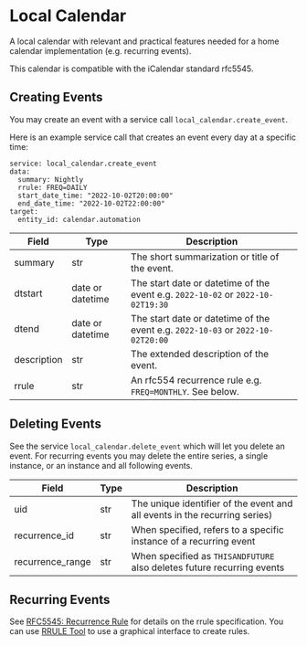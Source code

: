 # Local Calendar

A local calendar with relevant and practical features needed for a home calendar implementation
(e.g. recurring events).

This calendar is compatible with the iCalendar standard rfc5545.

## Creating Events

You may create an event with a service call `local_calendar.create_event`.

Here is an example service call that creates an event every day at a specific time:
```
service: local_calendar.create_event
data:
  summary: Nightly
  rrule: FREQ=DAILY
  start_date_time: "2022-10-02T20:00:00"
  end_date_time: "2022-10-02T22:00:00"
target:
  entity_id: calendar.automation
```

| Field | Type | Description |
| ----- | ---- | ----------- |
| summary | str | The short summarization or title of the event. |
| dtstart | date or datetime | The start date or datetime of the event e.g. `2022-10-02` or `2022-10-02T19:30` |
| dtend | date or datetime | The start date or datetime of the event e.g. `2022-10-03` or `2022-10-02T20:00` |
| description | str | The extended description of the event. |
| rrule | str | An rfc554 recurrence rule e.g. `FREQ=MONTHLY`. See below. |

## Deleting Events

See the service `local_calendar.delete_event` which will let you delete an event. For recurring
events you may delete the entire series, a single instance, or an instance and all following
events.

| Field | Type | Description |
| ----- | ---- | ----------- |
| uid | str | The unique identifier of the event and all events in the recurring series) |
| recurrence_id | str | When specified, refers to a specific instance of a recurring event |
| recurrence_range | str | When specified as `THISANDFUTURE` also deletes future recurring events |

## Recurring Events

See [RFC5545: Recurrence Rule](https://www.rfc-editor.org/rfc/rfc5545#section-3.3.10) for details
on the rrule specification. You can use [RRULE Tool](https://icalendar.org/rrule-tool.html) to
use a graphical interface to create rules.
